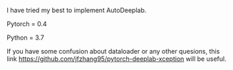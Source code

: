 I have tried my best to implement AutoDeeplab. 


Pytorch = 0.4 


Python = 3.7 


If you have some confusion about dataloader or any other quesions, this link https://github.com/jfzhang95/pytorch-deeplab-xception will be useful. 

